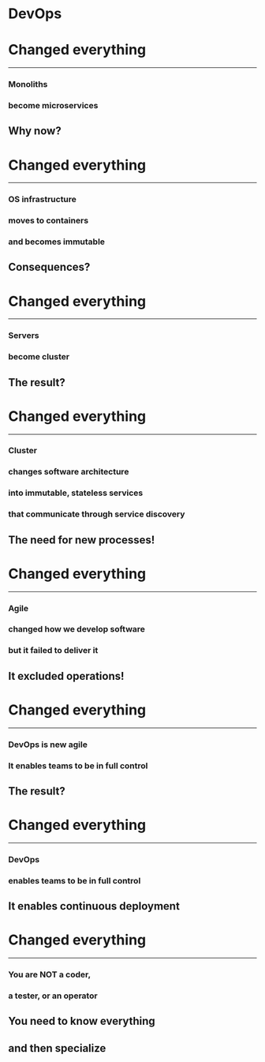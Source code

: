 <!-- .slide: data-background="../img/background/devops21.jpg" -->
# DevOps


<!-- .slide: data-background="../img/background/monolith.png" -->
# Changed everything

---

### Monoliths

### become microservices

## Why now? <!-- .element: class="fragment" -->


<!-- .slide: data-background="../img/background/servers.jpg" -->
# Changed everything

---

### OS infrastructure

### moves to containers

### and becomes immutable

## Consequences? <!-- .element: class="fragment" -->


<!-- .slide: data-background="../img/background/scaling.png" -->
# Changed everything

---

### Servers

### become cluster

## The result? <!-- .element: class="fragment" -->


<!-- .slide: data-background="../img/background/truth.jpg" -->
# Changed everything

---

### Cluster

### changes software architecture

### into immutable, stateless services

### that communicate through service discovery

## The need for new processes! <!-- .element: class="fragment" -->


<!-- .slide: data-background="../img/background/agile.jpg" -->
# Changed everything

---

### Agile

### changed how we develop software

### but it failed to deliver it

## It excluded operations! <!-- .element: class="fragment" -->


<!-- .slide: data-background="../img/background/devops21.jpg" -->
# Changed everything

---

### DevOps is new agile

### It enables teams to be in full control

## The result? <!-- .element: class="fragment" -->


<!-- .slide: data-background="../img/background/continuous-deployment.png" -->
# Changed everything

---

### DevOps

### enables teams to be in full control

## It enables continuous deployment <!-- .element: class="fragment" -->


<!-- .slide: data-background="../img/background/truth.jpg" -->
# Changed everything

---

### You are NOT a coder,

### a tester, or an operator

## You need to know everything <!-- .element: class="fragment" -->

## and then specialize <!-- .element: class="fragment" -->
